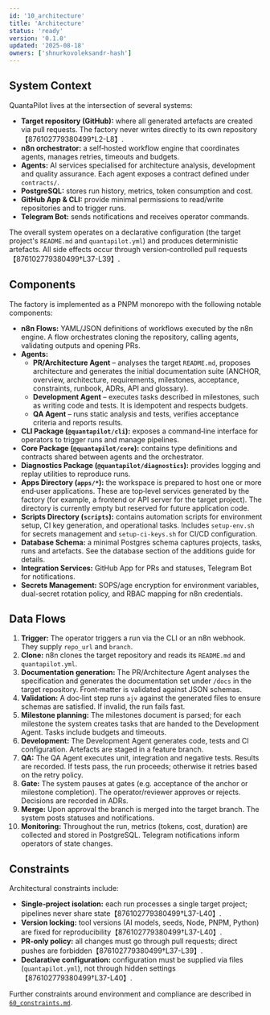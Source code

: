 ```yaml
---
id: '10_architecture'
title: 'Architecture'
status: 'ready'
version: '0.1.0'
updated: '2025-08-18'
owners: ['shnurkovoleksandr-hash']
---
```


## System Context

QuantaPilot lives at the intersection of several systems:

- **Target repository (GitHub):** where all generated artefacts are created via pull requests. The factory never writes directly to its own repository【876102779380499†L2-L8】.
- **n8n orchestrator:** a self‑hosted workflow engine that coordinates agents, manages retries, timeouts and budgets.
- **Agents:** AI services specialised for architecture analysis, development and quality assurance. Each agent exposes a contract defined under `contracts/`.
- **PostgreSQL:** stores run history, metrics, token consumption and cost.
- **GitHub App & CLI:** provide minimal permissions to read/write repositories and to trigger runs.
- **Telegram Bot:** sends notifications and receives operator commands.

The overall system operates on a declarative configuration (the target project's `README.md` and `quantapilot.yml`) and produces deterministic artefacts. All side effects occur through version‑controlled pull requests【876102779380499†L37-L39】.

## Components

The factory is implemented as a PNPM monorepo with the following notable components:

- **n8n Flows:** YAML/JSON definitions of workflows executed by the n8n engine. A flow orchestrates cloning the repository, calling agents, validating outputs and opening PRs.
- **Agents:**
  - **PR/Architecture Agent** – analyses the target `README.md`, proposes architecture and generates the initial documentation suite (ANCHOR, overview, architecture, requirements, milestones, acceptance, constraints, runbook, ADRs, API and glossary).
  - **Development Agent** – executes tasks described in milestones, such as writing code and tests. It is idempotent and respects budgets.
  - **QA Agent** – runs static analysis and tests, verifies acceptance criteria and reports results.
- **CLI Package (`@quantapilot/cli`):** exposes a command‑line interface for operators to trigger runs and manage pipelines.
- **Core Package (`@quantapilot/core`):** contains type definitions and contracts shared between agents and the orchestrator.
- **Diagnostics Package (`@quantapilot/diagnostics`):** provides logging and replay utilities to reproduce runs.
- **Apps Directory (`apps/*`):** the workspace is prepared to host one or more end‑user applications. These are top‑level services generated by the factory (for example, a frontend or API server for the target project). The directory is currently empty but reserved for future application code.
- **Scripts Directory (`scripts`):** contains automation scripts for environment setup, CI key generation, and operational tasks. Includes `setup-env.sh` for secrets management and `setup-ci-keys.sh` for CI/CD configuration.
- **Database Schema:** a minimal Postgres schema captures projects, tasks, runs and artefacts. See the database section of the additions guide for details.
- **Integration Services:** GitHub App for PRs and statuses, Telegram Bot for notifications.
- **Secrets Management:** SOPS/age encryption for environment variables, dual-secret rotation policy, and RBAC mapping for n8n credentials.

## Data Flows

1. **Trigger:** The operator triggers a run via the CLI or an n8n webhook. They supply `repo_url` and `branch`.
2. **Clone:** n8n clones the target repository and reads its `README.md` and `quantapilot.yml`.
3. **Documentation generation:** The PR/Architecture Agent analyses the specification and generates the documentation set under `/docs` in the target repository. Front‑matter is validated against JSON schemas.
4. **Validation:** A doc‑lint step runs `ajv` against the generated files to ensure schemas are satisfied. If invalid, the run fails fast.
5. **Milestone planning:** The milestones document is parsed; for each milestone the system creates tasks that are handed to the Development Agent. Tasks include budgets and timeouts.
6. **Development:** The Development Agent generates code, tests and CI configuration. Artefacts are staged in a feature branch.
7. **QA:** The QA Agent executes unit, integration and negative tests. Results are recorded. If tests pass, the run proceeds; otherwise it retries based on the retry policy.
8. **Gate:** The system pauses at gates (e.g. acceptance of the anchor or milestone completion). The operator/reviewer approves or rejects. Decisions are recorded in ADRs.
9. **Merge:** Upon approval the branch is merged into the target branch. The system posts statuses and notifications.
10. **Monitoring:** Throughout the run, metrics (tokens, cost, duration) are collected and stored in PostgreSQL. Telegram notifications inform operators of state changes.

## Constraints

Architectural constraints include:

- **Single‑project isolation:** each run processes a single target project; pipelines never share state【876102779380499†L37-L40】.
- **Version locking:** tool versions (AI models, seeds, Node, PNPM, Python) are fixed for reproducibility【876102779380499†L37-L40】.
- **PR‑only policy:** all changes must go through pull requests; direct pushes are forbidden【876102779380499†L37-L39】.
- **Declarative configuration:** configuration must be supplied via files (`quantapilot.yml`), not through hidden settings【876102779380499†L37-L40】.

Further constraints around environment and compliance are described in [`60_constraints.md`](60_constraints.md).
